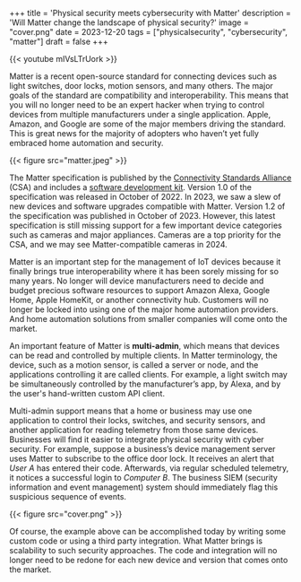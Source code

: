 +++
title = 'Physical security meets cybersecurity with Matter'
description = 'Will Matter change the landscape of physical security?'
image = "cover.png"
date = 2023-12-20
tags = ["physicalsecurity", "cybersecurity", "matter"]
draft = false
+++

{{< youtube mIVsLTrUork >}}

Matter is a recent open-source standard for connecting devices such as light switches, door locks,
motion sensors, and many others. The major goals of the standard are compatibility and
interoperability. This means that you will no longer need to be an expert hacker when trying to
control devices from multiple manufacturers under a single application. Apple, Amazon, and Google
are some of the major members driving the standard. This is great news for the majority of adopters
who haven’t yet fully embraced home automation and security.

{{< figure src="matter.jpeg" >}}

The Matter specification is published by
the [Connectivity Standards Alliance](https://csa-iot.org/) (CSA) and includes a
[software development kit](https://github.com/project-chip/connectedhomeip). Version 1.0 of the
specification was released in October of 2022. In 2023,
we saw a slew of new devices and software upgrades compatible with Matter. Version 1.2 of the
specification was published in October of 2023. However, this latest specification is still missing
support for a few important device categories such as cameras and major appliances. Cameras are a
top priority for the CSA, and we may see Matter-compatible cameras in 2024.

Matter is an important step for the management of IoT devices because it finally brings true
interoperability where it has been sorely missing for so many years. No longer will device
manufacturers need to decide and budget precious software resources to support Amazon Alexa, Google
Home, Apple HomeKit, or another connectivity hub. Customers will no longer be locked into using one
of the major home automation providers. And home automation solutions from smaller companies will
come onto the market.

An important feature of Matter is **multi-admin**, which means that devices can be read and
controlled by multiple clients. In Matter terminology, the device, such as a motion sensor, is
called a server or node, and the applications controlling it are called clients. For example, a
light switch may be simultaneously controlled by the manufacturer’s app, by Alexa, and by the user's
hand-written custom API client.

Multi-admin support means that a home or business may use one application to control their locks,
switches, and security sensors, and another application for reading telemetry from those same
devices. Businesses will find it easier to integrate physical security with cyber security. For
example, suppose a business’s device management server uses Matter to subscribe to the office door
lock. It receives an alert that _User A_ has entered their code. Afterwards, via regular scheduled
telemetry, it notices a successful login to _Computer B_. The business SIEM (security information and
event management) system should immediately flag this suspicious sequence of events.

{{< figure src="cover.png" >}}

Of course, the example above can be accomplished today by writing some custom code or using a third party integration. What Matter brings is scalability to such security approaches. The code and integration will no longer need to be redone for each new device and version that comes onto the market.
